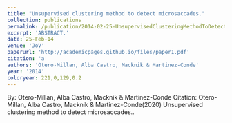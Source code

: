 ```yaml
---
title: "Unsupervised clustering method to detect microsaccades."
collection: publications
permalink: /publication/2014-02-25-UnsupervisedClusteringMethodToDetectMicrosaccades_
excerpt: 'ABSTRACT.'
date: 25-Feb-14
venue: 'JoV'
paperurl: 'http://academicpages.github.io/files/paper1.pdf'
citation: 'a'
authors: 'Otero-Millan, Alba Castro, Macknik & Martinez-Conde'
year: '2014'
coloryear: 221,0,129,0.2
---
```


By: Otero-Millan, Alba Castro, Macknik & Martinez-Conde
Citation: Otero-Millan, Alba Castro, Macknik & Martinez-Conde(2020) Unsupervised clustering method to detect microsaccades.. 
